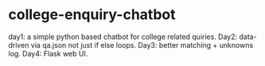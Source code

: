 # college-enquiry-chatbot
day1: a simple python based chatbot for college related quiries.
Day2: data-driven via qa.json not just if else loops.
Day3: better matching + unknowns log.
Day4: Flask web UI.
